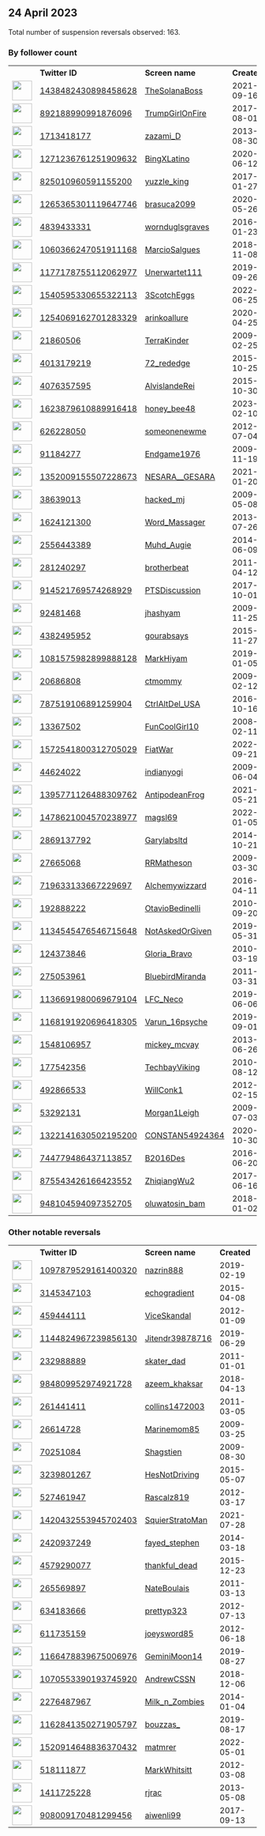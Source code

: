 
## 24 April 2023
Total number of suspension reversals observed: 163.

### By follower count
<table><tr><th></th><th align="left">Twitter ID</th><th align="left">Screen name</th>
<th align="left">Created</th><th align="left">Status</th><th align="left">Suspended</th><th align="left">Followers</th>
<tr><td><a href="https://pbs.twimg.com/profile_images/1485416784002002945/eFeblO0t_normal.jpg"><img src="https://pbs.twimg.com/profile_images/1485416784002002945/eFeblO0t_normal.jpg" width="40px" height="40px" align="center"/></a></td><td><a href="https://twitter.com/intent/user?user_id=1438482430898458628">1438482430898458628</a></td><td><a href="https://twitter.com/TheSolanaBoss">TheSolanaBoss</a></td><td>2021-09-16</td><td align="center"></td><td>2022-07-05</td><td>77451</td></tr>
<tr><td><a href="https://pbs.twimg.com/profile_images/1662858146560479232/C_S4Q4oH_normal.jpg"><img src="https://pbs.twimg.com/profile_images/1662858146560479232/C_S4Q4oH_normal.jpg" width="40px" height="40px" align="center"/></a></td><td><a href="https://twitter.com/intent/user?user_id=892188990991876096">892188990991876096</a></td><td><a href="https://twitter.com/TrumpGirlOnFire">TrumpGirlOnFire</a></td><td>2017-08-01</td><td align="center"></td><td></td><td>73342</td></tr>
<tr><td><a href="https://pbs.twimg.com/profile_images/1642594270753488896/TaZLVfKn_normal.jpg"><img src="https://pbs.twimg.com/profile_images/1642594270753488896/TaZLVfKn_normal.jpg" width="40px" height="40px" align="center"/></a></td><td><a href="https://twitter.com/intent/user?user_id=1713418177">1713418177</a></td><td><a href="https://twitter.com/zazami_D">zazami_D</a></td><td>2013-08-30</td><td align="center"></td><td>2023-02-04</td><td>29516</td></tr>
<tr><td><a href="https://pbs.twimg.com/profile_images/1657460938516180993/hfHQIBGz_normal.jpg"><img src="https://pbs.twimg.com/profile_images/1657460938516180993/hfHQIBGz_normal.jpg" width="40px" height="40px" align="center"/></a></td><td><a href="https://twitter.com/intent/user?user_id=1271236761251909632">1271236761251909632</a></td><td><a href="https://twitter.com/BingXLatino">BingXLatino</a></td><td>2020-06-12</td><td align="center"></td><td>2023-04-08</td><td>13626</td></tr>
<tr><td><a href="https://pbs.twimg.com/profile_images/1657361826756141056/HyEj2R0V_normal.jpg"><img src="https://pbs.twimg.com/profile_images/1657361826756141056/HyEj2R0V_normal.jpg" width="40px" height="40px" align="center"/></a></td><td><a href="https://twitter.com/intent/user?user_id=825010960591155200">825010960591155200</a></td><td><a href="https://twitter.com/yuzzle_king">yuzzle_king</a></td><td>2017-01-27</td><td align="center"></td><td>2023-03-26</td><td>7367</td></tr>
<tr><td><a href="https://pbs.twimg.com/profile_images/1649041234059755521/puRdLEJw_normal.jpg"><img src="https://pbs.twimg.com/profile_images/1649041234059755521/puRdLEJw_normal.jpg" width="40px" height="40px" align="center"/></a></td><td><a href="https://twitter.com/intent/user?user_id=1265365301119647746">1265365301119647746</a></td><td><a href="https://twitter.com/brasuca2099">brasuca2099</a></td><td>2020-05-26</td><td align="center"></td><td>2022-10-07</td><td>7109</td></tr>
<tr><td><a href="https://pbs.twimg.com/profile_images/964990456303116295/9odBs2H__normal.jpg"><img src="https://pbs.twimg.com/profile_images/964990456303116295/9odBs2H__normal.jpg" width="40px" height="40px" align="center"/></a></td><td><a href="https://twitter.com/intent/user?user_id=4839433331">4839433331</a></td><td><a href="https://twitter.com/wornduglsgraves">wornduglsgraves</a></td><td>2016-01-23</td><td align="center"></td><td></td><td>6783</td></tr>
<tr><td><a href="https://pbs.twimg.com/profile_images/1332884661010370563/zFp_-t5D_normal.jpg"><img src="https://pbs.twimg.com/profile_images/1332884661010370563/zFp_-t5D_normal.jpg" width="40px" height="40px" align="center"/></a></td><td><a href="https://twitter.com/intent/user?user_id=1060366247051911168">1060366247051911168</a></td><td><a href="https://twitter.com/MarcioSalgues">MarcioSalgues</a></td><td>2018-11-08</td><td align="center"></td><td>2022-07-11</td><td>6300</td></tr>
<tr><td><a href="https://pbs.twimg.com/profile_images/1177574991975669760/csuzqk_4_normal.jpg"><img src="https://pbs.twimg.com/profile_images/1177574991975669760/csuzqk_4_normal.jpg" width="40px" height="40px" align="center"/></a></td><td><a href="https://twitter.com/intent/user?user_id=1177178755112062977">1177178755112062977</a></td><td><a href="https://twitter.com/Unerwartet111">Unerwartet111</a></td><td>2019-09-26</td><td align="center">🚫</td><td>2022-11-28</td><td>6130</td></tr>
<tr><td><a href="https://pbs.twimg.com/profile_images/1568718484372078593/TzoOEu-c_normal.jpg"><img src="https://pbs.twimg.com/profile_images/1568718484372078593/TzoOEu-c_normal.jpg" width="40px" height="40px" align="center"/></a></td><td><a href="https://twitter.com/intent/user?user_id=1540595330655322113">1540595330655322113</a></td><td><a href="https://twitter.com/3ScotchEggs">3ScotchEggs</a></td><td>2022-06-25</td><td align="center"></td><td>2022-11-22</td><td>5939</td></tr>
<tr><td><a href="https://pbs.twimg.com/profile_images/1650523886814138368/6vRU8zOF_normal.jpg"><img src="https://pbs.twimg.com/profile_images/1650523886814138368/6vRU8zOF_normal.jpg" width="40px" height="40px" align="center"/></a></td><td><a href="https://twitter.com/intent/user?user_id=1254069162701283329">1254069162701283329</a></td><td><a href="https://twitter.com/arinkoallure">arinkoallure</a></td><td>2020-04-25</td><td align="center"></td><td>2022-09-21</td><td>4169</td></tr>
<tr><td><a href="https://pbs.twimg.com/profile_images/1054456740572512256/kWCSTp6b_normal.jpg"><img src="https://pbs.twimg.com/profile_images/1054456740572512256/kWCSTp6b_normal.jpg" width="40px" height="40px" align="center"/></a></td><td><a href="https://twitter.com/intent/user?user_id=21860506">21860506</a></td><td><a href="https://twitter.com/TerraKinder">TerraKinder</a></td><td>2009-02-25</td><td align="center"></td><td></td><td>4160</td></tr>
<tr><td><a href="https://pbs.twimg.com/profile_images/1650644512333770752/bvVD9L31_normal.jpg"><img src="https://pbs.twimg.com/profile_images/1650644512333770752/bvVD9L31_normal.jpg" width="40px" height="40px" align="center"/></a></td><td><a href="https://twitter.com/intent/user?user_id=4013179219">4013179219</a></td><td><a href="https://twitter.com/72_rededge">72_rededge</a></td><td>2015-10-25</td><td align="center"></td><td>2022-11-02</td><td>3707</td></tr>
<tr><td><a href="https://pbs.twimg.com/profile_images/1138582046538964994/B4t9E4k2_normal.jpg"><img src="https://pbs.twimg.com/profile_images/1138582046538964994/B4t9E4k2_normal.jpg" width="40px" height="40px" align="center"/></a></td><td><a href="https://twitter.com/intent/user?user_id=4076357595">4076357595</a></td><td><a href="https://twitter.com/AlvislandeRei">AlvislandeRei</a></td><td>2015-10-30</td><td align="center"></td><td>2023-03-06</td><td>3706</td></tr>
<tr><td><a href="https://pbs.twimg.com/profile_images/1655090176085962754/bhQ0wHWX_normal.jpg"><img src="https://pbs.twimg.com/profile_images/1655090176085962754/bhQ0wHWX_normal.jpg" width="40px" height="40px" align="center"/></a></td><td><a href="https://twitter.com/intent/user?user_id=1623879610889916418">1623879610889916418</a></td><td><a href="https://twitter.com/honey_bee48">honey_bee48</a></td><td>2023-02-10</td><td align="center"></td><td>2023-04-14</td><td>3452</td></tr>
<tr><td><a href="https://pbs.twimg.com/profile_images/1450484320968183809/p-Y1TaTK_normal.jpg"><img src="https://pbs.twimg.com/profile_images/1450484320968183809/p-Y1TaTK_normal.jpg" width="40px" height="40px" align="center"/></a></td><td><a href="https://twitter.com/intent/user?user_id=626228050">626228050</a></td><td><a href="https://twitter.com/someonenewme">someonenewme</a></td><td>2012-07-04</td><td align="center"></td><td>2022-05-17</td><td>3320</td></tr>
<tr><td><a href="https://pbs.twimg.com/profile_images/1585802449352368135/elxvGxE1_normal.jpg"><img src="https://pbs.twimg.com/profile_images/1585802449352368135/elxvGxE1_normal.jpg" width="40px" height="40px" align="center"/></a></td><td><a href="https://twitter.com/intent/user?user_id=91184277">91184277</a></td><td><a href="https://twitter.com/Endgame1976">Endgame1976</a></td><td>2009-11-19</td><td align="center"></td><td>2022-11-10</td><td>3014</td></tr>
<tr><td><a href="https://pbs.twimg.com/profile_images/1456965242114969600/T4-fKIum_normal.jpg"><img src="https://pbs.twimg.com/profile_images/1456965242114969600/T4-fKIum_normal.jpg" width="40px" height="40px" align="center"/></a></td><td><a href="https://twitter.com/intent/user?user_id=1352009155507228673">1352009155507228673</a></td><td><a href="https://twitter.com/NESARA__GESARA">NESARA__GESARA</a></td><td>2021-01-20</td><td align="center"></td><td>2022-06-18</td><td>2931</td></tr>
<tr><td><a href="https://pbs.twimg.com/profile_images/1644317866081021953/JX2ba-o2_normal.jpg"><img src="https://pbs.twimg.com/profile_images/1644317866081021953/JX2ba-o2_normal.jpg" width="40px" height="40px" align="center"/></a></td><td><a href="https://twitter.com/intent/user?user_id=38639013">38639013</a></td><td><a href="https://twitter.com/hacked_mj">hacked_mj</a></td><td>2009-05-08</td><td align="center"></td><td>2023-04-09</td><td>2912</td></tr>
<tr><td><a href="https://pbs.twimg.com/profile_images/926258344532369409/zJW5nkXw_normal.jpg"><img src="https://pbs.twimg.com/profile_images/926258344532369409/zJW5nkXw_normal.jpg" width="40px" height="40px" align="center"/></a></td><td><a href="https://twitter.com/intent/user?user_id=1624121300">1624121300</a></td><td><a href="https://twitter.com/Word_Massager">Word_Massager</a></td><td>2013-07-26</td><td align="center"></td><td>2022-09-30</td><td>2890</td></tr>
<tr><td><a href="https://pbs.twimg.com/profile_images/1657562604749959177/FjGNhev7_normal.jpg"><img src="https://pbs.twimg.com/profile_images/1657562604749959177/FjGNhev7_normal.jpg" width="40px" height="40px" align="center"/></a></td><td><a href="https://twitter.com/intent/user?user_id=2556443389">2556443389</a></td><td><a href="https://twitter.com/Muhd_Augie">Muhd_Augie</a></td><td>2014-06-09</td><td align="center"></td><td>2022-12-11</td><td>2598</td></tr>
<tr><td><a href="https://pbs.twimg.com/profile_images/1270269018415534080/vpaGR0fF_normal.jpg"><img src="https://pbs.twimg.com/profile_images/1270269018415534080/vpaGR0fF_normal.jpg" width="40px" height="40px" align="center"/></a></td><td><a href="https://twitter.com/intent/user?user_id=281240297">281240297</a></td><td><a href="https://twitter.com/brotherbeat">brotherbeat</a></td><td>2011-04-12</td><td align="center"></td><td></td><td>2553</td></tr>
<tr><td><a href="https://pbs.twimg.com/profile_images/1336640504969060352/3lMq2oSH_normal.jpg"><img src="https://pbs.twimg.com/profile_images/1336640504969060352/3lMq2oSH_normal.jpg" width="40px" height="40px" align="center"/></a></td><td><a href="https://twitter.com/intent/user?user_id=914521769574268929">914521769574268929</a></td><td><a href="https://twitter.com/PTSDiscussion">PTSDiscussion</a></td><td>2017-10-01</td><td align="center"></td><td>2022-11-08</td><td>2113</td></tr>
<tr><td><a href="https://pbs.twimg.com/profile_images/1657063696374566912/HaljIngI_normal.jpg"><img src="https://pbs.twimg.com/profile_images/1657063696374566912/HaljIngI_normal.jpg" width="40px" height="40px" align="center"/></a></td><td><a href="https://twitter.com/intent/user?user_id=92481468">92481468</a></td><td><a href="https://twitter.com/jhashyam">jhashyam</a></td><td>2009-11-25</td><td align="center"></td><td>2022-07-15</td><td>1895</td></tr>
<tr><td><a href="https://pbs.twimg.com/profile_images/1369048186023604229/kkBrcgfg_normal.jpg"><img src="https://pbs.twimg.com/profile_images/1369048186023604229/kkBrcgfg_normal.jpg" width="40px" height="40px" align="center"/></a></td><td><a href="https://twitter.com/intent/user?user_id=4382495952">4382495952</a></td><td><a href="https://twitter.com/gourabsays">gourabsays</a></td><td>2015-11-27</td><td align="center"></td><td></td><td>1845</td></tr>
<tr><td><a href="https://pbs.twimg.com/profile_images/1188141733042778117/zJKHhjXL_normal.jpg"><img src="https://pbs.twimg.com/profile_images/1188141733042778117/zJKHhjXL_normal.jpg" width="40px" height="40px" align="center"/></a></td><td><a href="https://twitter.com/intent/user?user_id=1081575982899888128">1081575982899888128</a></td><td><a href="https://twitter.com/MarkHiyam">MarkHiyam</a></td><td>2019-01-05</td><td align="center"></td><td></td><td>1732</td></tr>
<tr><td><a href="https://pbs.twimg.com/profile_images/1652321545891528704/jAe5g46N_normal.jpg"><img src="https://pbs.twimg.com/profile_images/1652321545891528704/jAe5g46N_normal.jpg" width="40px" height="40px" align="center"/></a></td><td><a href="https://twitter.com/intent/user?user_id=20686808">20686808</a></td><td><a href="https://twitter.com/ctmommy">ctmommy</a></td><td>2009-02-12</td><td align="center"></td><td></td><td>1695</td></tr>
<tr><td><a href="https://pbs.twimg.com/profile_images/1650293417845440514/pcUOyjri_normal.jpg"><img src="https://pbs.twimg.com/profile_images/1650293417845440514/pcUOyjri_normal.jpg" width="40px" height="40px" align="center"/></a></td><td><a href="https://twitter.com/intent/user?user_id=787519106891259904">787519106891259904</a></td><td><a href="https://twitter.com/CtrlAltDel_USA">CtrlAltDel_USA</a></td><td>2016-10-16</td><td align="center"></td><td>2022-04-10</td><td>1692</td></tr>
<tr><td><a href="https://pbs.twimg.com/profile_images/938131382206791680/kyH8fML7_normal.jpg"><img src="https://pbs.twimg.com/profile_images/938131382206791680/kyH8fML7_normal.jpg" width="40px" height="40px" align="center"/></a></td><td><a href="https://twitter.com/intent/user?user_id=13367502">13367502</a></td><td><a href="https://twitter.com/FunCoolGirl10">FunCoolGirl10</a></td><td>2008-02-11</td><td align="center"></td><td></td><td>1614</td></tr>
<tr><td><a href="https://pbs.twimg.com/profile_images/1581051174035329025/3PtdmR7q_normal.jpg"><img src="https://pbs.twimg.com/profile_images/1581051174035329025/3PtdmR7q_normal.jpg" width="40px" height="40px" align="center"/></a></td><td><a href="https://twitter.com/intent/user?user_id=1572541800312705029">1572541800312705029</a></td><td><a href="https://twitter.com/FiatWar">FiatWar</a></td><td>2022-09-21</td><td align="center"></td><td>2023-01-31</td><td>1483</td></tr>
<tr><td><a href="https://pbs.twimg.com/profile_images/643178371644551169/OHUV758Y_normal.jpg"><img src="https://pbs.twimg.com/profile_images/643178371644551169/OHUV758Y_normal.jpg" width="40px" height="40px" align="center"/></a></td><td><a href="https://twitter.com/intent/user?user_id=44624022">44624022</a></td><td><a href="https://twitter.com/indianyogi">indianyogi</a></td><td>2009-06-04</td><td align="center"></td><td>2023-03-27</td><td>1371</td></tr>
<tr><td><a href="https://pbs.twimg.com/profile_images/1656943762101407744/H6-W9PjJ_normal.jpg"><img src="https://pbs.twimg.com/profile_images/1656943762101407744/H6-W9PjJ_normal.jpg" width="40px" height="40px" align="center"/></a></td><td><a href="https://twitter.com/intent/user?user_id=1395771126488309762">1395771126488309762</a></td><td><a href="https://twitter.com/AntipodeanFrog">AntipodeanFrog</a></td><td>2021-05-21</td><td align="center"></td><td>2023-04-19</td><td>1349</td></tr>
<tr><td><a href="https://pbs.twimg.com/profile_images/1638225812758339608/mS6QFvtV_normal.jpg"><img src="https://pbs.twimg.com/profile_images/1638225812758339608/mS6QFvtV_normal.jpg" width="40px" height="40px" align="center"/></a></td><td><a href="https://twitter.com/intent/user?user_id=1478621004570238977">1478621004570238977</a></td><td><a href="https://twitter.com/magsl69">magsl69</a></td><td>2022-01-05</td><td align="center"></td><td>2023-04-06</td><td>1324</td></tr>
<tr><td><a href="https://pbs.twimg.com/profile_images/1649164338761179136/kSAURSOK_normal.jpg"><img src="https://pbs.twimg.com/profile_images/1649164338761179136/kSAURSOK_normal.jpg" width="40px" height="40px" align="center"/></a></td><td><a href="https://twitter.com/intent/user?user_id=2869137792">2869137792</a></td><td><a href="https://twitter.com/Garylabsltd">Garylabsltd</a></td><td>2014-10-21</td><td align="center"></td><td>2022-06-21</td><td>1320</td></tr>
<tr><td><a href="https://pbs.twimg.com/profile_images/1650521650381635589/Rr1ZQj7T_normal.jpg"><img src="https://pbs.twimg.com/profile_images/1650521650381635589/Rr1ZQj7T_normal.jpg" width="40px" height="40px" align="center"/></a></td><td><a href="https://twitter.com/intent/user?user_id=27665068">27665068</a></td><td><a href="https://twitter.com/RRMatheson">RRMatheson</a></td><td>2009-03-30</td><td align="center"></td><td></td><td>1108</td></tr>
<tr><td><a href="https://pbs.twimg.com/profile_images/1513331361314189313/D2tYp_Vj_normal.jpg"><img src="https://pbs.twimg.com/profile_images/1513331361314189313/D2tYp_Vj_normal.jpg" width="40px" height="40px" align="center"/></a></td><td><a href="https://twitter.com/intent/user?user_id=719633133667229697">719633133667229697</a></td><td><a href="https://twitter.com/Alchemywizzard">Alchemywizzard</a></td><td>2016-04-11</td><td align="center"></td><td>2022-07-17</td><td>1101</td></tr>
<tr><td><a href="https://pbs.twimg.com/profile_images/1549360281926729732/irKjfq07_normal.jpg"><img src="https://pbs.twimg.com/profile_images/1549360281926729732/irKjfq07_normal.jpg" width="40px" height="40px" align="center"/></a></td><td><a href="https://twitter.com/intent/user?user_id=192888222">192888222</a></td><td><a href="https://twitter.com/OtavioBedinelli">OtavioBedinelli</a></td><td>2010-09-20</td><td align="center"></td><td>2023-01-03</td><td>1028</td></tr>
<tr><td><a href="https://pbs.twimg.com/profile_images/1660385314886541313/10ienCMN_normal.jpg"><img src="https://pbs.twimg.com/profile_images/1660385314886541313/10ienCMN_normal.jpg" width="40px" height="40px" align="center"/></a></td><td><a href="https://twitter.com/intent/user?user_id=1134545476546715648">1134545476546715648</a></td><td><a href="https://twitter.com/NotAskedOrGiven">NotAskedOrGiven</a></td><td>2019-05-31</td><td align="center"></td><td>2023-01-05</td><td>1010</td></tr>
<tr><td><a href="https://pbs.twimg.com/profile_images/1160154415795511297/yqXwZ0-0_normal.jpg"><img src="https://pbs.twimg.com/profile_images/1160154415795511297/yqXwZ0-0_normal.jpg" width="40px" height="40px" align="center"/></a></td><td><a href="https://twitter.com/intent/user?user_id=124373846">124373846</a></td><td><a href="https://twitter.com/Gloria_Bravo">Gloria_Bravo</a></td><td>2010-03-19</td><td align="center"></td><td></td><td>991</td></tr>
<tr><td><a href="https://pbs.twimg.com/profile_images/1645612248927289347/HEF5T0Am_normal.jpg"><img src="https://pbs.twimg.com/profile_images/1645612248927289347/HEF5T0Am_normal.jpg" width="40px" height="40px" align="center"/></a></td><td><a href="https://twitter.com/intent/user?user_id=275053961">275053961</a></td><td><a href="https://twitter.com/BluebirdMiranda">BluebirdMiranda</a></td><td>2011-03-31</td><td align="center">🔒</td><td>2023-04-14</td><td>985</td></tr>
<tr><td><a href="https://pbs.twimg.com/profile_images/1356727206949568520/G1dRdn6R_normal.jpg"><img src="https://pbs.twimg.com/profile_images/1356727206949568520/G1dRdn6R_normal.jpg" width="40px" height="40px" align="center"/></a></td><td><a href="https://twitter.com/intent/user?user_id=1136691980069679104">1136691980069679104</a></td><td><a href="https://twitter.com/LFC_Neco">LFC_Neco</a></td><td>2019-06-06</td><td align="center"></td><td></td><td>953</td></tr>
<tr><td><a href="https://pbs.twimg.com/profile_images/1660562005642604626/JkCJOu3__normal.jpg"><img src="https://pbs.twimg.com/profile_images/1660562005642604626/JkCJOu3__normal.jpg" width="40px" height="40px" align="center"/></a></td><td><a href="https://twitter.com/intent/user?user_id=1168191920696418305">1168191920696418305</a></td><td><a href="https://twitter.com/Varun_16psyche">Varun_16psyche</a></td><td>2019-09-01</td><td align="center"></td><td>2022-08-16</td><td>935</td></tr>
<tr><td><a href="https://pbs.twimg.com/profile_images/1133834811565588480/D5tP039n_normal.jpg"><img src="https://pbs.twimg.com/profile_images/1133834811565588480/D5tP039n_normal.jpg" width="40px" height="40px" align="center"/></a></td><td><a href="https://twitter.com/intent/user?user_id=1548106957">1548106957</a></td><td><a href="https://twitter.com/mickey_mcvay">mickey_mcvay</a></td><td>2013-06-26</td><td align="center"></td><td></td><td>891</td></tr>
<tr><td><a href="https://pbs.twimg.com/profile_images/1080028574797590528/2fZ-my7h_normal.jpg"><img src="https://pbs.twimg.com/profile_images/1080028574797590528/2fZ-my7h_normal.jpg" width="40px" height="40px" align="center"/></a></td><td><a href="https://twitter.com/intent/user?user_id=177542356">177542356</a></td><td><a href="https://twitter.com/TechbayViking">TechbayViking</a></td><td>2010-08-12</td><td align="center"></td><td></td><td>869</td></tr>
<tr><td><a href="https://pbs.twimg.com/profile_images/2482605960/Twitter_normal.jpg"><img src="https://pbs.twimg.com/profile_images/2482605960/Twitter_normal.jpg" width="40px" height="40px" align="center"/></a></td><td><a href="https://twitter.com/intent/user?user_id=492866533">492866533</a></td><td><a href="https://twitter.com/WillConk1">WillConk1</a></td><td>2012-02-15</td><td align="center"></td><td></td><td>852</td></tr>
<tr><td><a href="https://pbs.twimg.com/profile_images/1120100968/Pic_of_Morgan_normal.JPG"><img src="https://pbs.twimg.com/profile_images/1120100968/Pic_of_Morgan_normal.JPG" width="40px" height="40px" align="center"/></a></td><td><a href="https://twitter.com/intent/user?user_id=53292131">53292131</a></td><td><a href="https://twitter.com/Morgan1Leigh">Morgan1Leigh</a></td><td>2009-07-03</td><td align="center"></td><td></td><td>772</td></tr>
<tr><td><a href="https://pbs.twimg.com/profile_images/1648671390151704576/pxO0uc2I_normal.jpg"><img src="https://pbs.twimg.com/profile_images/1648671390151704576/pxO0uc2I_normal.jpg" width="40px" height="40px" align="center"/></a></td><td><a href="https://twitter.com/intent/user?user_id=1322141630502195200">1322141630502195200</a></td><td><a href="https://twitter.com/CONSTAN54924364">CONSTAN54924364</a></td><td>2020-10-30</td><td align="center"></td><td></td><td>693</td></tr>
<tr><td><a href="https://pbs.twimg.com/profile_images/744780130438909952/32I9apGw_normal.jpg"><img src="https://pbs.twimg.com/profile_images/744780130438909952/32I9apGw_normal.jpg" width="40px" height="40px" align="center"/></a></td><td><a href="https://twitter.com/intent/user?user_id=744779486437113857">744779486437113857</a></td><td><a href="https://twitter.com/B2016Des">B2016Des</a></td><td>2016-06-20</td><td align="center"></td><td>2023-04-14</td><td>654</td></tr>
<tr><td><a href="https://pbs.twimg.com/profile_images/1097545032553263104/RTQ3epWb_normal.jpg"><img src="https://pbs.twimg.com/profile_images/1097545032553263104/RTQ3epWb_normal.jpg" width="40px" height="40px" align="center"/></a></td><td><a href="https://twitter.com/intent/user?user_id=875543426166423552">875543426166423552</a></td><td><a href="https://twitter.com/ZhiqiangWu2">ZhiqiangWu2</a></td><td>2017-06-16</td><td align="center"></td><td>2023-04-19</td><td>642</td></tr>
<tr><td><a href="https://pbs.twimg.com/profile_images/1356699135668289540/MLl2AnDq_normal.jpg"><img src="https://pbs.twimg.com/profile_images/1356699135668289540/MLl2AnDq_normal.jpg" width="40px" height="40px" align="center"/></a></td><td><a href="https://twitter.com/intent/user?user_id=948104594097352705">948104594097352705</a></td><td><a href="https://twitter.com/oluwatosin_bam">oluwatosin_bam</a></td><td>2018-01-02</td><td align="center"></td><td>2023-03-22</td><td>642</td></tr>
</table>

### Other notable reversals
<table><tr><th></th><th align="left">Twitter ID</th><th align="left">Screen name</th>
<th align="left">Created</th><th align="left">Status</th><th align="left">Suspended</th><th align="left">Followers</th>
<tr><td><a href="https://pbs.twimg.com/profile_images/1526954390640271361/_hWAvu-g_normal.png"><img src="https://pbs.twimg.com/profile_images/1526954390640271361/_hWAvu-g_normal.png" width="40px" height="40px" align="center"/></a></td><td><a href="https://twitter.com/intent/user?user_id=1097879529161400320">1097879529161400320</a></td><td><a href="https://twitter.com/nazrin888">nazrin888</a></td><td>2019-02-19</td><td align="center">🔒👋</td><td>2022-10-30</td><td>0</td></tr>
<tr><td><a href="https://pbs.twimg.com/profile_images/1554322614817918977/eRGQlvjD_normal.jpg"><img src="https://pbs.twimg.com/profile_images/1554322614817918977/eRGQlvjD_normal.jpg" width="40px" height="40px" align="center"/></a></td><td><a href="https://twitter.com/intent/user?user_id=3145347103">3145347103</a></td><td><a href="https://twitter.com/echogradient">echogradient</a></td><td>2015-04-08</td><td align="center"></td><td>2022-12-30</td><td>363</td></tr>
<tr><td><a href="https://pbs.twimg.com/profile_images/1455878879139311619/bKIvPt4q_normal.jpg"><img src="https://pbs.twimg.com/profile_images/1455878879139311619/bKIvPt4q_normal.jpg" width="40px" height="40px" align="center"/></a></td><td><a href="https://twitter.com/intent/user?user_id=459444111">459444111</a></td><td><a href="https://twitter.com/ViceSkandal">ViceSkandal</a></td><td>2012-01-09</td><td align="center"></td><td>2023-03-26</td><td>60</td></tr>
<tr><td><a href="https://pbs.twimg.com/profile_images/1257318665378082816/QPEuycNz_normal.jpg"><img src="https://pbs.twimg.com/profile_images/1257318665378082816/QPEuycNz_normal.jpg" width="40px" height="40px" align="center"/></a></td><td><a href="https://twitter.com/intent/user?user_id=1144824967239856130">1144824967239856130</a></td><td><a href="https://twitter.com/Jitendr39878716">Jitendr39878716</a></td><td>2019-06-29</td><td align="center"></td><td>2023-03-22</td><td>364</td></tr>
<tr><td><a href="https://pbs.twimg.com/profile_images/1643747313582583808/E_gL7IR__normal.jpg"><img src="https://pbs.twimg.com/profile_images/1643747313582583808/E_gL7IR__normal.jpg" width="40px" height="40px" align="center"/></a></td><td><a href="https://twitter.com/intent/user?user_id=232988889">232988889</a></td><td><a href="https://twitter.com/skater_dad">skater_dad</a></td><td>2011-01-01</td><td align="center"></td><td>2023-03-28</td><td>27</td></tr>
<tr><td><a href="https://pbs.twimg.com/profile_images/1614459413607194625/JZ5zM92K_normal.jpg"><img src="https://pbs.twimg.com/profile_images/1614459413607194625/JZ5zM92K_normal.jpg" width="40px" height="40px" align="center"/></a></td><td><a href="https://twitter.com/intent/user?user_id=984809952974921728">984809952974921728</a></td><td><a href="https://twitter.com/azeem_khaksar">azeem_khaksar</a></td><td>2018-04-13</td><td align="center"></td><td>2023-03-17</td><td>386</td></tr>
<tr><td><a href="https://pbs.twimg.com/profile_images/1650503631618166789/zfNA-DrD_normal.jpg"><img src="https://pbs.twimg.com/profile_images/1650503631618166789/zfNA-DrD_normal.jpg" width="40px" height="40px" align="center"/></a></td><td><a href="https://twitter.com/intent/user?user_id=261441411">261441411</a></td><td><a href="https://twitter.com/collins1472003">collins1472003</a></td><td>2011-03-05</td><td align="center"></td><td>2023-03-13</td><td>127</td></tr>
<tr><td><a href="https://pbs.twimg.com/profile_images/1648852445823397888/i3PZ1tx7_normal.jpg"><img src="https://pbs.twimg.com/profile_images/1648852445823397888/i3PZ1tx7_normal.jpg" width="40px" height="40px" align="center"/></a></td><td><a href="https://twitter.com/intent/user?user_id=26614728">26614728</a></td><td><a href="https://twitter.com/Marinemom85">Marinemom85</a></td><td>2009-03-25</td><td align="center"></td><td>2023-04-07</td><td>163</td></tr>
<tr><td><a href="https://pbs.twimg.com/profile_images/1649133548379705344/i0Mmpki3_normal.jpg"><img src="https://pbs.twimg.com/profile_images/1649133548379705344/i0Mmpki3_normal.jpg" width="40px" height="40px" align="center"/></a></td><td><a href="https://twitter.com/intent/user?user_id=70251084">70251084</a></td><td><a href="https://twitter.com/Shagstien">Shagstien</a></td><td>2009-08-30</td><td align="center"></td><td>2023-03-28</td><td>105</td></tr>
<tr><td><a href="https://pbs.twimg.com/profile_images/1656665069185277952/CELyAqLW_normal.jpg"><img src="https://pbs.twimg.com/profile_images/1656665069185277952/CELyAqLW_normal.jpg" width="40px" height="40px" align="center"/></a></td><td><a href="https://twitter.com/intent/user?user_id=3239801267">3239801267</a></td><td><a href="https://twitter.com/HesNotDriving">HesNotDriving</a></td><td>2015-05-07</td><td align="center"></td><td>2022-12-23</td><td>13</td></tr>
<tr><td><a href="https://pbs.twimg.com/profile_images/1496836329014968321/ojfHj30__normal.jpg"><img src="https://pbs.twimg.com/profile_images/1496836329014968321/ojfHj30__normal.jpg" width="40px" height="40px" align="center"/></a></td><td><a href="https://twitter.com/intent/user?user_id=527461947">527461947</a></td><td><a href="https://twitter.com/Rascalz819">Rascalz819</a></td><td>2012-03-17</td><td align="center"></td><td>2023-03-01</td><td>4</td></tr>
<tr><td><a href="https://pbs.twimg.com/profile_images/1420433404210728960/rtcgRJN8_normal.jpg"><img src="https://pbs.twimg.com/profile_images/1420433404210728960/rtcgRJN8_normal.jpg" width="40px" height="40px" align="center"/></a></td><td><a href="https://twitter.com/intent/user?user_id=1420432553945702403">1420432553945702403</a></td><td><a href="https://twitter.com/SquierStratoMan">SquierStratoMan</a></td><td>2021-07-28</td><td align="center"></td><td>2022-12-19</td><td>4</td></tr>
<tr><td><a href="https://pbs.twimg.com/profile_images/1619645018595102721/a5BCCARS_normal.jpg"><img src="https://pbs.twimg.com/profile_images/1619645018595102721/a5BCCARS_normal.jpg" width="40px" height="40px" align="center"/></a></td><td><a href="https://twitter.com/intent/user?user_id=2420937249">2420937249</a></td><td><a href="https://twitter.com/fayed_stephen">fayed_stephen</a></td><td>2014-03-18</td><td align="center"></td><td>2023-03-30</td><td>472</td></tr>
<tr><td><a href="https://pbs.twimg.com/profile_images/1082974023632539648/ag9SSvKt_normal.jpg"><img src="https://pbs.twimg.com/profile_images/1082974023632539648/ag9SSvKt_normal.jpg" width="40px" height="40px" align="center"/></a></td><td><a href="https://twitter.com/intent/user?user_id=4579290077">4579290077</a></td><td><a href="https://twitter.com/thankful_dead">thankful_dead</a></td><td>2015-12-23</td><td align="center"></td><td>2023-03-26</td><td>20</td></tr>
<tr><td><a href="https://pbs.twimg.com/profile_images/1370365798892593154/NjZ8m3s4_normal.jpg"><img src="https://pbs.twimg.com/profile_images/1370365798892593154/NjZ8m3s4_normal.jpg" width="40px" height="40px" align="center"/></a></td><td><a href="https://twitter.com/intent/user?user_id=265569897">265569897</a></td><td><a href="https://twitter.com/NateBoulais">NateBoulais</a></td><td>2011-03-13</td><td align="center"></td><td>2023-03-26</td><td>29</td></tr>
<tr><td><a href="https://pbs.twimg.com/profile_images/1232052479384260612/X9hL880C_normal.jpg"><img src="https://pbs.twimg.com/profile_images/1232052479384260612/X9hL880C_normal.jpg" width="40px" height="40px" align="center"/></a></td><td><a href="https://twitter.com/intent/user?user_id=634183666">634183666</a></td><td><a href="https://twitter.com/prettyp323">prettyp323</a></td><td>2012-07-13</td><td align="center"></td><td>2023-03-31</td><td>35</td></tr>
<tr><td><a href="https://pbs.twimg.com/profile_images/1208244554819932166/ehPvNP6O_normal.jpg"><img src="https://pbs.twimg.com/profile_images/1208244554819932166/ehPvNP6O_normal.jpg" width="40px" height="40px" align="center"/></a></td><td><a href="https://twitter.com/intent/user?user_id=611735159">611735159</a></td><td><a href="https://twitter.com/joeysword85">joeysword85</a></td><td>2012-06-18</td><td align="center"></td><td>2023-03-23</td><td>35</td></tr>
<tr><td><a href="https://pbs.twimg.com/profile_images/1349187586124881922/nAFKnOvQ_normal.jpg"><img src="https://pbs.twimg.com/profile_images/1349187586124881922/nAFKnOvQ_normal.jpg" width="40px" height="40px" align="center"/></a></td><td><a href="https://twitter.com/intent/user?user_id=1166478839675006976">1166478839675006976</a></td><td><a href="https://twitter.com/GeminiMoon14">GeminiMoon14</a></td><td>2019-08-27</td><td align="center"></td><td>2022-12-10</td><td>34</td></tr>
<tr><td><a href="https://pbs.twimg.com/profile_images/1591576902896058368/UKHMq2Zt_normal.jpg"><img src="https://pbs.twimg.com/profile_images/1591576902896058368/UKHMq2Zt_normal.jpg" width="40px" height="40px" align="center"/></a></td><td><a href="https://twitter.com/intent/user?user_id=1070553390193745920">1070553390193745920</a></td><td><a href="https://twitter.com/AndrewCSSN">AndrewCSSN</a></td><td>2018-12-06</td><td align="center"></td><td>2022-11-13</td><td>63</td></tr>
<tr><td><a href="https://pbs.twimg.com/profile_images/1367531749388001284/wZLymP0w_normal.jpg"><img src="https://pbs.twimg.com/profile_images/1367531749388001284/wZLymP0w_normal.jpg" width="40px" height="40px" align="center"/></a></td><td><a href="https://twitter.com/intent/user?user_id=2276487967">2276487967</a></td><td><a href="https://twitter.com/Milk_n_Zombies">Milk_n_Zombies</a></td><td>2014-01-04</td><td align="center"></td><td>2022-09-22</td><td>418</td></tr>
<tr><td><a href="https://pbs.twimg.com/profile_images/1581059390857220098/tZ_IE0EG_normal.jpg"><img src="https://pbs.twimg.com/profile_images/1581059390857220098/tZ_IE0EG_normal.jpg" width="40px" height="40px" align="center"/></a></td><td><a href="https://twitter.com/intent/user?user_id=1162841350271905797">1162841350271905797</a></td><td><a href="https://twitter.com/bouzzas_">bouzzas_</a></td><td>2019-08-17</td><td align="center"></td><td>2023-04-05</td><td>327</td></tr>
<tr><td><a href="https://pbs.twimg.com/profile_images/1528153419441049600/XRPi2KdM_normal.jpg"><img src="https://pbs.twimg.com/profile_images/1528153419441049600/XRPi2KdM_normal.jpg" width="40px" height="40px" align="center"/></a></td><td><a href="https://twitter.com/intent/user?user_id=1520914648836370432">1520914648836370432</a></td><td><a href="https://twitter.com/matmrer">matmrer</a></td><td>2022-05-01</td><td align="center"></td><td>2022-06-16</td><td>8</td></tr>
<tr><td><a href="https://pbs.twimg.com/profile_images/451797007460737024/DG0c4bLm_normal.jpeg"><img src="https://pbs.twimg.com/profile_images/451797007460737024/DG0c4bLm_normal.jpeg" width="40px" height="40px" align="center"/></a></td><td><a href="https://twitter.com/intent/user?user_id=518111877">518111877</a></td><td><a href="https://twitter.com/MarkWhitsitt">MarkWhitsitt</a></td><td>2012-03-08</td><td align="center"></td><td>2023-03-28</td><td>19</td></tr>
<tr><td><a href="https://pbs.twimg.com/profile_images/1649270695820402689/dNJzUuvL_normal.jpg"><img src="https://pbs.twimg.com/profile_images/1649270695820402689/dNJzUuvL_normal.jpg" width="40px" height="40px" align="center"/></a></td><td><a href="https://twitter.com/intent/user?user_id=1411725228">1411725228</a></td><td><a href="https://twitter.com/rjrac">rjrac</a></td><td>2013-05-08</td><td align="center"></td><td>2022-11-21</td><td>433</td></tr>
<tr><td><a href="https://pbs.twimg.com/profile_images/1219491431053758466/uapTNY6R_normal.jpg"><img src="https://pbs.twimg.com/profile_images/1219491431053758466/uapTNY6R_normal.jpg" width="40px" height="40px" align="center"/></a></td><td><a href="https://twitter.com/intent/user?user_id=908009170481299456">908009170481299456</a></td><td><a href="https://twitter.com/aiwenli99">aiwenli99</a></td><td>2017-09-13</td><td align="center"></td><td>2023-04-14</td><td>38</td></tr>
</table>
